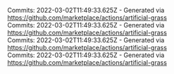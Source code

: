 Commits: 2022-03-02T11:49:33.625Z - Generated via https://github.com/marketplace/actions/artificial-grass
<br>
Commits: 2022-03-02T11:49:33.625Z - Generated via https://github.com/marketplace/actions/artificial-grass
<br>
Commits: 2022-03-02T11:49:33.625Z - Generated via https://github.com/marketplace/actions/artificial-grass
<br>
Commits: 2022-03-02T11:49:33.625Z - Generated via https://github.com/marketplace/actions/artificial-grass
<br>
